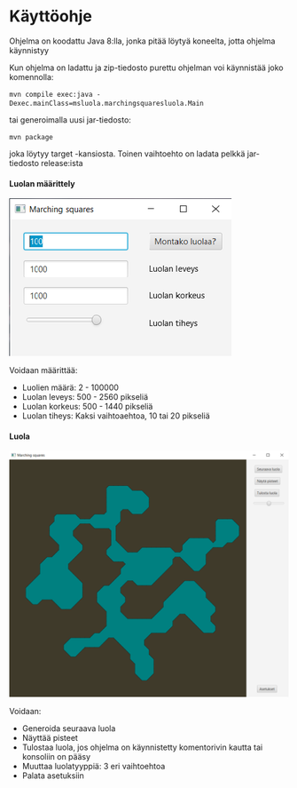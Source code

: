 # Käyttöohje

Ohjelma on koodattu Java 8:lla, jonka pitää löytyä koneelta, jotta ohjelma käynnistyy

Kun ohjelma on ladattu ja zip-tiedosto purettu ohjelman voi käynnistää joko komennolla: 
```
mvn compile exec:java -Dexec.mainClass=msluola.marchingsquaresluola.Main
```
tai generoimalla uusi jar-tiedosto:
```
mvn package
```
joka löytyy target -kansiosta.  Toinen vaihtoehto on ladata pelkkä jar-tiedosto release:ista

#### Luolan määrittely

![asetusten määrittely](https://github.com/JerryTammi/MarchingSquaresTiralabra/blob/main/Dokumentaatio/Kuvat/asetuksetkuva.png)

Voidaan määrittää: 
* Luolien määrä: 2 - 100000
* Luolan leveys: 500 - 2560 pikseliä
* Luolan korkeus: 500 - 1440 pikseliä
* Luolan tiheys: Kaksi vaihtoaehtoa, 10 tai 20 pikseliä

#### Luola

![luola](https://github.com/JerryTammi/MarchingSquaresTiralabra/blob/main/Dokumentaatio/Kuvat/luolakuva.png)

Voidaan:
* Generoida seuraava luola
* Näyttää pisteet
* Tulostaa luola, jos ohjelma on käynnistetty komentorivin kautta tai konsoliin on pääsy
* Muuttaa luolatyyppiä: 3 eri vaihtoehtoa
* Palata asetuksiin

